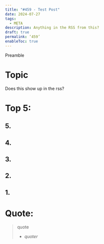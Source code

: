 ```yaml
---
title: "#459 - Test Post"
date: 2024-07-27
tags:
  - META
description: Anything in the RSS from this?
draft: true
permalink: ‘459’
enableToc: true
---
```

Preamble
# Topic
Does this show up in the rss?
# Top 5: 
## 5. 
## 4.
## 3.
## 2.
## 1. 

# Quote:
> quote
> - <cite>quoter</cite>